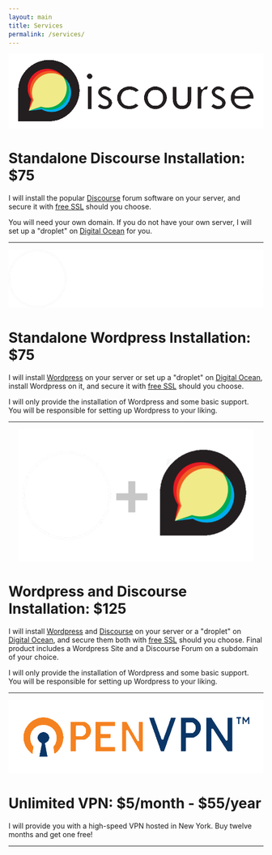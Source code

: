 ```yaml
---
layout: main
title: Services
permalink: /services/
---
```


<div class="card">
  <center><img src="/images/discourse.png"></center>
  <h1>Standalone Discourse Installation: $75</h1>
  <p>I will install the popular <a href="https://www.discourse.org/">Discourse</a> forum software on your server, and secure it with <a href="https://letsencrypt.org/">free SSL</a> should you choose.</p>
  <p>You will need your own domain. If you do not have your own server, I will set up a "droplet" on <a href="https://www.digitalocean.com/">Digital Ocean</a> for you.</p>
</div>
<hr>

<div class="card">
  <center><img src="/images/wordpress.png"></center>
  <h1>Standalone Wordpress Installation: $75</h1>
  <p>I will install <a href="https://wordpress.org/">Wordpress</a> on your server or set up a "droplet" on <a href="https://www.digitalocean.com/">Digital Ocean</a>, install Wordpress on it, and secure it with <a href="https://letsencrypt.org/">free SSL</a>          should you choose.</p>
  <p>I will only provide the installation of Wordpress and some basic support. You will be responsible for setting up Wordpress to your liking.</p>
</div>

<hr>

<div class="card">
  <center><img src="/images/worddisc.png"></center>
  <h1>Wordpress and Discourse Installation: $125</h1>
  <p>I will install <a href="https://wordpress.org/">Wordpress</a> and <a href="https://www.discourse.org/">Discourse</a> on your server or a "droplet" on <a href="https://www.digitalocean.com/">Digital Ocean</a>, and secure them both with <a href="https://letsencrypt.org/">free SSL</a>          should you choose. Final product includes a Wordpress Site and a Discourse Forum on a subdomain of your choice.</p>
  <p>I will only provide the installation of Wordpress and some basic support. You will be responsible for setting up Wordpress to your liking.</p>
</div>

<hr>

<div class="card">
  <center><img src="/images/openvpn.png"></center>
  <h1>Unlimited VPN: $5/month - $55/year</h1>
  <p>I will provide you with a high-speed VPN hosted in New York. Buy twelve months and get one free!</p>
</div>

<hr>
